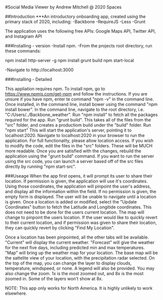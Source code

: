 #Social Media Viewer by Andrew Mitchell @ 2020 Spaces

##Introduction ***An introductory onboarding app, created using the primary stack of 2020, including: -Backbone -RequireJS -Less -Grunt

The application uses the following free APIs: Google Maps API, Twitter API, and Instagram API

###Installing - version -Install npm. -From the projects root directory, run these commands:

npm install http-server -g npm install grunt build npm start-local

-Navigate to http://localhost:3000

###Installing - Detailed

This appliation requires npm. To install npm, go to https://www.npmjs.com/get-npm and follow the instructions. If you are unsure if you have npm, enter te command "npm -v" in the command line. Once installed, in the command line, install bower using the command "npm install bower".
In the command line, navigate to the root directory, i.e. "C:/Users/../Backbone_weather".
Run "npm install" to fetch all the packages required for the app.
Run "grunt build". This takes all of the files from the "src" folder, and creates a productiom build under the "build" folder.
Run "npm start" This will start the application's server, pointing it to localhost:2020.
Navigate to localhost:2020 in your browser to run the application. For full functionality, please allow location access.
If you wish to modify the code, edit the files in the "src" folders. These will be MUCH more readable. Once you are satisfied with the changes, rebuild the application using the "grunt build" command. If you want to run the server using the src code, you can launch a server based off of the src files directly by running "npm start-src".

###Useage When the app first opens, it will prompt its user to share their location. If permission is given, the application will use it's coordinates. Using those coordinates, the application will pinpoint the user's address, and display all the information within the field. If no permission is given, the empty form is displayed. The user will be unable to navigate until a location is given. Once a location is added or modified, select the "Update Coordinates" button to fetch the Latitude and Longitide coordinates. This does not need to be done for the users current location. The map will change to pinpoint the users location. If the user would like to quickly revert to their current location, and if permission was given to share their location, they can quickly revert by clicking "Find My Location".

Once a location has been pinpointed, all the other tabs will be available. "Current" will display the current weather. "Forecast" will give the weather for the next five days, including predicted min and max temperatures. "Map" will bring up the weather map for your location. The base map will be the sattelite view of your location, with the precipitation radar selected. On the top of the map, you can change the layer to display clouds, temperature, windspeed, or none. A legend will also be provided. You may also change the zoom. 1x is the most zoomed out, and 8x is the most zoomed in. Some of the layers won't show at 8x.

NOTE: This app only works for North America. It is highly unlikely to work elsewhere.
